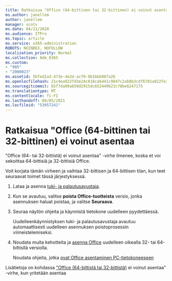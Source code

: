 ```yaml
---
title: Ratkaisua "Office (64-bittinen tai 32-bittinen) ei voinut asentaa
ms.author: janellem
author: janellem
manager: scotv
ms.date: 04/21/2020
ms.audience: ITPro
ms.topic: article
ms.service: o365-administration
ROBOTS: NOINDEX, NOFOLLOW
localization_priority: Normal
ms.collection: Adm_O365
ms.custom:
- "905"
- "2000023"
ms.assetid: 5bfed1a3-473e-4e2d-acf0-9b1bbb08fa26
ms.openlocfilehash: 21c4ea922fd3e24c818cab441c9847c2ab8b3cdf6701a922fe30d284317d2291
ms.sourcegitcommit: b5f7da89a650d2915dc652449623c78be6247175
ms.translationtype: MT
ms.contentlocale: fi-FI
ms.lasthandoff: 08/05/2021
ms.locfileid: "53957241"
---
```

# <a name="solutions-for-office-64-bit-or-32-bit-couldnt-be-installed"></a>Ratkaisua "Office (64-bittinen tai 32-bittinen) ei voinut asentaa

"Office (64- tai 32-bittistä) ei voinut asentaa" -virhe ilmenee, koska et voi sekoittaa 64-bittisiä ja 32-bittisiä Office.
  
Voit korjata tämän virheen ja vaihtaa 32-bittisen ja 64-bittisen tilan, kun teet seuraavat toimet tässä järjestyksessä.
  
1. Lataa ja asenna [tuki- ja palautusavustaja](https://aka.ms/SARA-OfficeUninstall-Alchemy).

1. Kun se avautuu, valitse **poista Office-tuotteista** versio, jonka asennuksen haluat poistaa, ja valitse **Seuraava**.

2. Seuraa näytön ohjeita ja käynnistä tietokone uudelleen pyydettäessä.

    Uudelleenkäynnistyksen tuki- ja palautusavustaja avautuu automaattisesti uudelleen asennuksen poistoprosessin viimeistelemiseksi.

3. Noudata muita kehotteita ja [asenna Office](https://portal.office.com/OLS/MySoftware.aspx) uudelleen oikealla 32- tai 64-bittisllä versiolla.

    Noudata ohjeita, jotka [ovat Office asentaminen PC-tietokoneeseen](https://support.office.com/article/4414eaaf-0478-48be-9c42-23adc4716658?wt.mc_id=Alchemy_ClientDIA)

Lisätietoja on kohdassa ["Office (64-bittistä tai 32-bittistä)](https://support.office.com/article/2e2dc9e5-3eb0-420c-862a-ab085b38597f?wt.mc_id=Alchemy_ClientDIA) ei voinut asentaa" -virhe, kun yritetään asentaa
  